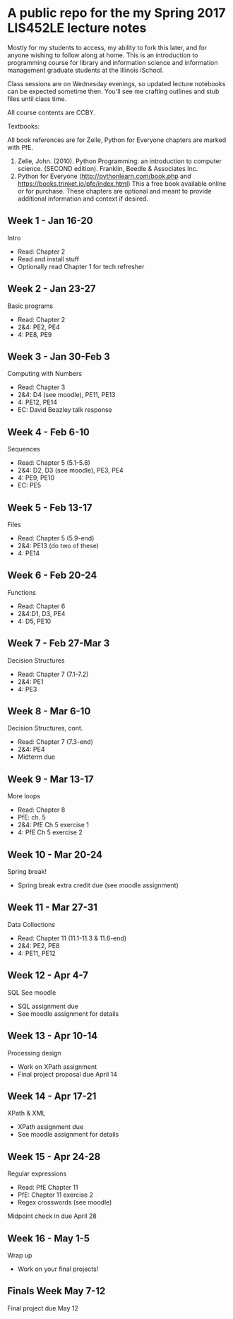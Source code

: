 # A public repo for the my Spring 2017 LIS452LE lecture notes

Mostly for my students to access, my ability to fork this later, and for anyone wishing to follow along at home.  This is an introduction to programming course for library and information science and information management graduate students at the Illinois iSchool.

Class sessions are on Wednesday evenings, so updated lecture notebooks can be expected sometime then.  You'll see me crafting outlines and stub files until class time.

All course contents are CCBY. 

Textbooks:

All book references are for Zelle, Python for Everyone chapters are marked with PfE.

1.	Zelle, John. (2010). Python Programming: an introduction to computer science.  (SECOND edition).  Franklin, Beedle & Associates Inc.
2.	Python for Everyone (http://pythonlearn.com/book.php and https://books.trinket.io/pfe/index.html) This a free book available online or for purchase.  These chapters are optional and meant to provide additional information and context if desired.

## Week 1 - Jan 16-20

Intro

* Read: Chapter 2 
* Read and install stuff
* Optionally read Chapter 1 for tech refresher

## Week 2 - Jan 23-27

Basic programs
* Read: Chapter 2
* 2&4:  PE2, PE4
* 4: PE8, PE9

## Week 3 - Jan 30-Feb 3

Computing with Numbers
* Read: Chapter 3
* 2&4: D4 (see moodle), PE11, PE13
* 4: PE12, PE14 
* EC: David Beazley talk response

## Week 4 - Feb 6-10

Sequences
* Read: Chapter 5 (5.1-5.8)
* 2&4: D2, D3 (see moodle), PE3, PE4
* 4: PE9, PE10
* EC: PE5

## Week 5 - Feb 13-17

Files
* Read: Chapter 5 (5.9-end)
* 2&4: PE13 (do two of these)
* 4: PE14

## Week 6 - Feb 20-24	

Functions
* Read: Chapter 6
* 2&4:D1, D3, PE4
* 4: D5, PE10

## Week 7 - Feb 27-Mar 3	

Decision Structures
* Read: Chapter 7 (7.1-7.2)
* 2&4: PE1
* 4: PE3

## Week 8 - Mar 6-10	

Decision Structures, cont.
* Read: Chapter 7 (7.3-end)
* 2&4: PE4
* Midterm due

## Week 9 - Mar 13-17	

More loops
* Read: Chapter 8
* PfE: ch. 5
* 2&4: PfE Ch 5 exercise 1
* 4: PfE Ch 5 exercise 2

## Week 10 - Mar 20-24	

Spring break!
* Spring break extra credit due (see moodle assignment)

## Week 11 - Mar 27-31	

Data Collections
* Read: Chapter 11 (11.1-11.3 & 11.6-end)
* 2&4:  PE2, PE8
* 4: PE11, PE12

## Week 12 - Apr 4-7	

SQL	See moodle
* SQL assignment due
* See moodle assignment for details

## Week 13 - Apr 10-14	

Processing design
* Work on XPath assignment 
* Final project proposal due April 14

## Week 14 - Apr 17-21	

XPath & XML
* XPath assignment due
* See moodle assignment for details

## Week 15 - Apr 24-28	

Regular expressions
* Read: PfE Chapter 11	
* PfE: Chapter 11 exercise 2
* Regex crosswords (see moodle)

Midpoint check in due April 28

## Week 16 - May 1-5	

Wrap up	
* Work on your final projects!

## Finals Week	May 7-12

Final project due May 12
